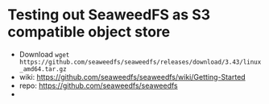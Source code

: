 # Testing out SeaweedFS as S3 compatible object store

* Download `wget https://github.com/seaweedfs/seaweedfs/releases/download/3.43/linux_amd64.tar.gz`
* wiki: https://github.com/seaweedfs/seaweedfs/wiki/Getting-Started
* repo: https://github.com/seaweedfs/seaweedfs
* 